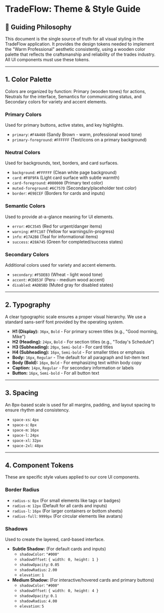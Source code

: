 # TradeFlow: Theme & Style Guide

## 🎯 Guiding Philosophy
This document is the single source of truth for all visual styling in the TradeFlow application. It provides the design tokens needed to implement the "Warm Professional" aesthetic consistently, using a wooden color palette that reflects the craftsmanship and reliability of the trades industry. All UI components must use these tokens.

---

## 1. Color Palette
Colors are organized by function: Primary (wooden tones) for actions, Neutrals for the interface, Semantics for communicating status, and Secondary colors for variety and accent elements.

### Primary Colors
Used for primary buttons, active states, and key highlights.
- `primary`: `#F4A460` (Sandy Brown - warm, professional wood tone)
- `primary-foreground`: `#FFFFFF` (Text/icons on a primary background)

### Neutral Colors
Used for backgrounds, text, borders, and card surfaces.
- `background`: `#FFFFFF` (Clean white page background)
- `card`: `#F8F9FA` (Light card surface with subtle warmth)
- `card-foreground`: `#000000` (Primary text color)
- `muted-foreground`: `#6C757D` (Secondary/placeholder text color)
- `border`: `#E9ECEF` (Borders for cards and inputs)

### Semantic Colors
Used to provide at-a-glance meaning for UI elements.
- `error`: `#DC3545` (Red for urgent/danger items)
- `warning`: `#FFC107` (Yellow for warnings/in-progress)
- `info`: `#17A2B8` (Teal for informational items)
- `success`: `#28A745` (Green for completed/success states)

### Secondary Colors
Additional colors used for variety and accent elements.
- `secondary`: `#F5DEB3` (Wheat - light wood tone)
- `accent`: `#CD853F` (Peru - medium wood accent)
- `disabled`: `#ADB5BD` (Muted gray for disabled states)

---

## 2. Typography
A clear typographic scale ensures a proper visual hierarchy. We use a standard sans-serif font provided by the operating system.

-   **H1 (Display):** `36px`, `Bold` - For primary screen titles (e.g., "Good morning, Mike")
-   **H2 (Heading):** `24px`, `Bold` - For section titles (e.g., "Today's Schedule")
-   **H3 (Subheading):** `20px`, `Semi-bold` - For card titles
-   **H4 (Subheading):** `16px`, `Semi-bold` - For smaller titles or emphasis
-   **Body:** `16px`, `Regular` - The default for all paragraph and list-item text
-   **Body (Bold):** `16px`, `Bold` - For emphasizing text within body copy
-   **Caption:** `14px`, `Regular` - For secondary information or labels
-   **Button:** `16px`, `Semi-bold` - For all button text

---

## 3. Spacing
An 8px-based scale is used for all margins, padding, and layout spacing to ensure rhythm and consistency.

- `space-xs`: `4px`
- `space-s`: `8px`
- `space-m`: `16px`
- `space-l`: `24px`
- `space-xl`: `32px`
- `space-2xl`: `48px`

---

## 4. Component Tokens
These are specific style values applied to our core UI components.

### Border Radius
- `radius-s`: `8px` (For small elements like tags or badges)
- `radius-m`: `12px` (Default for all cards and inputs)
- `radius-l`: `16px` (For larger containers or bottom sheets)
- `radius-full`: `9999px` (For circular elements like avatars)

### Shadows
Used to create the layered, card-based interface.
- **Subtle Shadow:** (For default cards and inputs)
  - `shadowColor`: `"#000"`
  - `shadowOffset`: `{ width: 0, height: 1 }`
  - `shadowOpacity`: `0.05`
  - `shadowRadius`: `2.00`
  - `elevation`: `1`
- **Medium Shadow:** (For interactive/hovered cards and primary buttons)
  - `shadowColor`: `"#000"`
  - `shadowOffset`: `{ width: 0, height: 4 }`
  - `shadowOpacity`: `0.1`
  - `shadowRadius`: `4.00`
  - `elevation`: `5` 